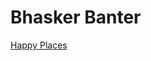 # Bhasker Banter
[Happy Places](https://github.com/bthodla/bthodla.github.io/blob/master/happy-places.md)
